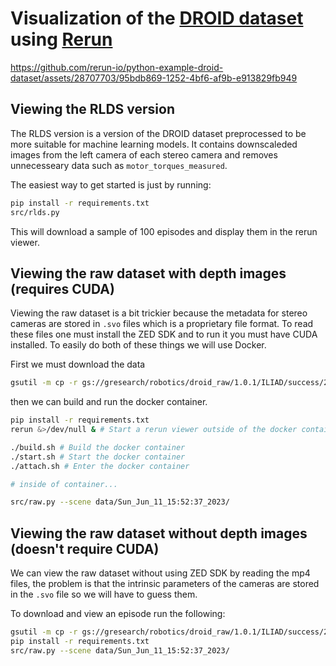 # Visualization of the [DROID dataset](https://droid-dataset.github.io/) using [Rerun](https://www.rerun.io/)

https://github.com/rerun-io/python-example-droid-dataset/assets/28707703/95bdb869-1252-4bf6-af9b-e913829fb949

## Viewing the RLDS version
The RLDS version is a version of the DROID dataset preprocessed to be more suitable for machine learning models. It contains downscaleded images from the left camera of each stereo camera and removes unnecesseary data such as `motor_torques_measured`.

The easiest way to get started is just by running:
```bash
pip install -r requirements.txt
src/rlds.py
```
This will download a sample of 100 episodes and display them in the rerun viewer.

## Viewing the raw dataset with depth images (requires CUDA)
Viewing the raw dataset is a bit trickier because the metadata for stereo cameras are stored in `.svo` files which is a proprietary file format. To read these files one must install the ZED SDK and to run it you must have CUDA installed. To easily do both of these things we will use Docker.

First we must download the data
```bash
gsutil -m cp -r gs://gresearch/robotics/droid_raw/1.0.1/ILIAD/success/2023-06-11/Sun_Jun_11_15:52:37_2023 data/
```
then we can build and run the docker container.
```bash
pip install -r requirements.txt
rerun &>/dev/null & # Start a rerun viewer outside of the docker container

./build.sh # Build the docker container
./start.sh # Start the docker container
./attach.sh # Enter the docker container

# inside of container...

src/raw.py --scene data/Sun_Jun_11_15:52:37_2023/
```

## Viewing the raw dataset without depth images (doesn't require CUDA)
We can view the raw dataset without using ZED SDK by reading the mp4 files, the problem is that the intrinsic parameters of the cameras are stored in the `.svo` file so we will have to guess them.

To download and view an episode run the following:
```bash
gsutil -m cp -r gs://gresearch/robotics/droid_raw/1.0.1/ILIAD/success/2023-06-11/Sun_Jun_11_15:52:37_2023 data/
pip install -r requirements.txt
src/raw.py --scene data/Sun_Jun_11_15:52:37_2023/
```
